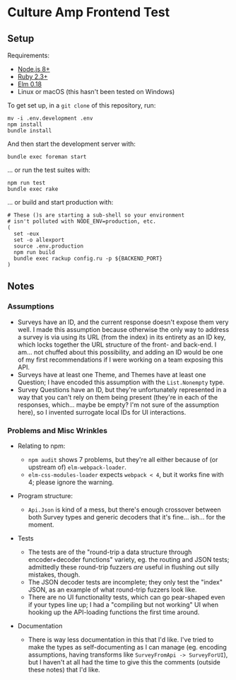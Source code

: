 Culture Amp Frontend Test
=========================


## Setup

Requirements:
* [Node.js 8+](https://nodejs.org/en/download/)
* [Ruby 2.3+](https://www.ruby-lang.org/en/documentation/installation/)
* [Elm 0.18](http://elm-lang.org/install)
* Linux or macOS (this hasn't been tested on Windows)

To get set up, in a `git clone` of this repository, run:

```
mv -i .env.development .env
npm install
bundle install
```

And then start the development server with:

```
bundle exec foreman start
```

... or run the test suites with:

```
npm run test
bundle exec rake
```

... or build and start production with:

```
# These ()s are starting a sub-shell so your environment
# isn't polluted with NODE_ENV=production, etc.
(
  set -eux
  set -o allexport
  source .env.production
  npm run build
  bundle exec rackup config.ru -p ${BACKEND_PORT}
)
```


## Notes

### Assumptions

* Surveys have an ID, and the current response doesn't expose them very well. I made this assumption because otherwise the only way to address a survey is via using its URL (from the index) in its entirety as an ID key, which locks together the URL structure of the front- and back-end. I am... not chuffed about this possibility, and adding an ID would be one of my first recommendations if I were working on a team exposing this API.
* Surveys have at least one Theme, and Themes have at least one Question; I have encoded this assumption with the `List.Nonempty` type.
* Survey Questions have an ID, but they're unfortunately represented in a way that you can't rely on them being present (they're in each of the responses, which... maybe be empty? I'm not sure of the assumption here), so I invented surrogate local IDs for UI interactions.


### Problems and Misc Wrinkles

* Relating to npm:
  * `npm audit` shows 7 problems, but they're all either because of (or upstream of) `elm-webpack-loader`.
  * `elm-css-modules-loader` expects `webpack < 4`, but it works fine with 4; please ignore the warning.

* Program structure:
  * `Api.Json` is kind of a mess, but there's enough crossover between both Survey types and generic decoders that it's fine... ish... for the moment.

* Tests
  * The tests are of the "round-trip a data structure through encoder+decoder functions" variety, eg. the routing and JSON tests; admittedly these round-trip fuzzers *are* useful in flushing out silly mistakes, though.
  * The JSON decoder tests are incomplete; they only test the "index" JSON, as an example of what round-trip fuzzers look like.
  * There are no UI functionality tests, which can go pear-shaped even if your types line up; I had a "compiling but not working" UI when hooking up the API-loading functions the first time around.

* Documentation
  * There is way less documentation in this that I'd like. I've tried to make the types as self-documenting as I can manage (eg. encoding assumptions, having transforms like `SurveyFromApi -> SurveyForUI`), but I haven't at all had the time to give this the comments (outside these notes) that I'd like.
